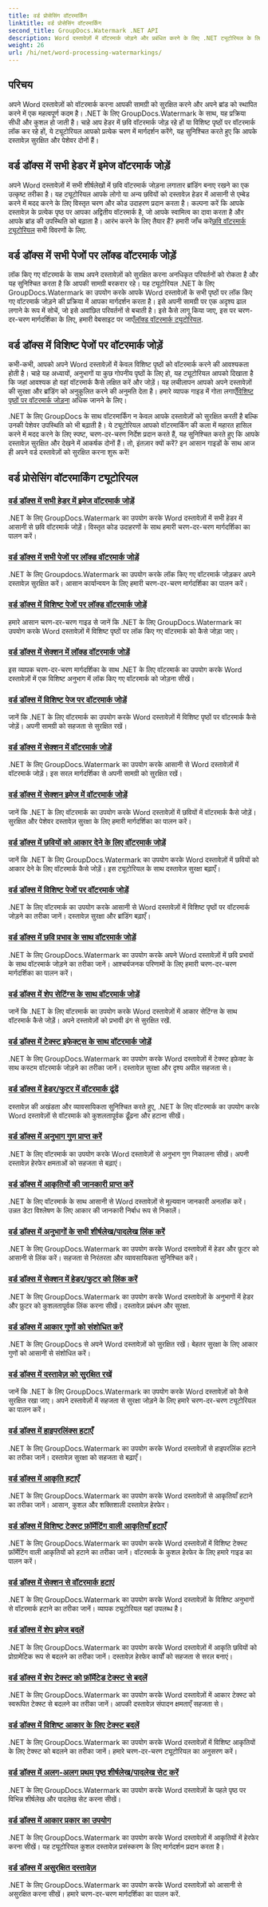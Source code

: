 ```yaml
---
title: वर्ड प्रोसेसिंग वॉटरमार्किंग
linktitle: वर्ड प्रोसेसिंग वॉटरमार्किंग
second_title: GroupDocs.Watermark .NET API
description: Word दस्तावेज़ों में वॉटरमार्क जोड़ने और प्रबंधित करने के लिए .NET ट्यूटोरियल के लिए आवश्यक GroupDocs.Watermark खोजें। अपने दस्तावेज़ की सुरक्षा और ब्रांडिंग को सहजता से बढ़ाएँ।
weight: 26
url: /hi/net/word-processing-watermarkings/
---
```

## परिचय

अपने Word दस्तावेज़ों को वॉटरमार्क करना आपकी सामग्री को सुरक्षित करने और अपने ब्रांड को स्थापित करने में एक महत्वपूर्ण कदम है। .NET के लिए GroupDocs.Watermark के साथ, यह प्रक्रिया सीधी और कुशल हो जाती है। चाहे आप हेडर में छवि वॉटरमार्क जोड़ रहे हों या विशिष्ट पृष्ठों पर वॉटरमार्क लॉक कर रहे हों, ये ट्यूटोरियल आपको प्रत्येक चरण में मार्गदर्शन करेंगे, यह सुनिश्चित करते हुए कि आपके दस्तावेज़ सुरक्षित और पेशेवर दोनों हैं।

## वर्ड डॉक्स में सभी हेडर में इमेज वॉटरमार्क जोड़ें

अपने Word दस्तावेज़ों में सभी शीर्षलेखों में छवि वॉटरमार्क जोड़ना लगातार ब्रांडिंग बनाए रखने का एक उत्कृष्ट तरीका है। यह ट्यूटोरियल आपके लोगो या अन्य छवियों को दस्तावेज़ हेडर में आसानी से एम्बेड करने में मदद करने के लिए विस्तृत चरण और कोड उदाहरण प्रदान करता है। कल्पना करें कि आपके दस्तावेज़ के प्रत्येक पृष्ठ पर आपका अद्वितीय वॉटरमार्क है, जो आपके स्वामित्व का दावा करता है और आपके ब्रांड की उपस्थिति को बढ़ाता है। आरंभ करने के लिए तैयार हैं? हमारी जाँच करें[छवि वॉटरमार्क ट्यूटोरियल](./add-image-watermark-all-headers-word-docs/) सभी विवरणों के लिए.

## वर्ड डॉक्स में सभी पेजों पर लॉक्ड वॉटरमार्क जोड़ें

 लॉक किए गए वॉटरमार्क के साथ अपने दस्तावेज़ों को सुरक्षित करना अनधिकृत परिवर्तनों को रोकता है और यह सुनिश्चित करता है कि आपकी सामग्री बरकरार रहे। यह ट्यूटोरियल .NET के लिए GroupDocs.Watermark का उपयोग करके आपके Word दस्तावेज़ों के सभी पृष्ठों पर लॉक किए गए वॉटरमार्क जोड़ने की प्रक्रिया में आपका मार्गदर्शन करता है। इसे अपनी सामग्री पर एक अदृश्य ढाल लगाने के रूप में सोचें, जो इसे अवांछित परिवर्तनों से बचाती है। इसे कैसे लागू किया जाए, इस पर चरण-दर-चरण मार्गदर्शिका के लिए, हमारी वेबसाइट पर जाएँ[लॉक्ड वॉटरमार्क ट्यूटोरियल](./add-locked-watermark-all-pages-word-docs/).

## वर्ड डॉक्स में विशिष्ट पेजों पर वॉटरमार्क जोड़ें

कभी-कभी, आपको अपने Word दस्तावेज़ों में केवल विशिष्ट पृष्ठों को वॉटरमार्क करने की आवश्यकता होती है। चाहे यह अध्यायों, अनुभागों या कुछ गोपनीय पृष्ठों के लिए हो, यह ट्यूटोरियल आपको दिखाता है कि जहां आवश्यक हो वहां वॉटरमार्क कैसे लक्षित करें और जोड़ें। यह लचीलापन आपको अपने दस्तावेज़ों की सुरक्षा और ब्रांडिंग को अनुकूलित करने की अनुमति देता है। हमारे व्यापक गाइड में गोता लगाएँ[विशिष्ट पृष्ठों पर वॉटरमार्क जोड़ना](./add-watermark-specific-pages-word-docs/) अधिक जानने के लिए।

.NET के लिए GroupDocs के साथ वॉटरमार्किंग न केवल आपके दस्तावेज़ों को सुरक्षित करती है बल्कि उनकी पेशेवर उपस्थिति को भी बढ़ाती है। ये ट्यूटोरियल आपको वॉटरमार्किंग की कला में महारत हासिल करने में मदद करने के लिए स्पष्ट, चरण-दर-चरण निर्देश प्रदान करते हैं, यह सुनिश्चित करते हुए कि आपके दस्तावेज़ सुरक्षित और देखने में आकर्षक दोनों हैं। तो, इंतज़ार क्यों करें? इन आसान गाइडों के साथ आज ही अपने वर्ड दस्तावेज़ों को सुरक्षित करना शुरू करें!
## वर्ड प्रोसेसिंग वॉटरमार्किंग ट्यूटोरियल
### [वर्ड डॉक्स में सभी हेडर में इमेज वॉटरमार्क जोड़ें](./add-image-watermark-all-headers-word-docs/)
.NET के लिए GroupDocs.Watermark का उपयोग करके Word दस्तावेज़ों में सभी हेडर में आसानी से छवि वॉटरमार्क जोड़ें। विस्तृत कोड उदाहरणों के साथ हमारी चरण-दर-चरण मार्गदर्शिका का पालन करें।
### [वर्ड डॉक्स में सभी पेजों पर लॉक्ड वॉटरमार्क जोड़ें](./add-locked-watermark-all-pages-word-docs/)
.NET के लिए Groupdocs.Watermark का उपयोग करके लॉक किए गए वॉटरमार्क जोड़कर अपने दस्तावेज़ सुरक्षित करें। आसान कार्यान्वयन के लिए हमारी चरण-दर-चरण मार्गदर्शिका का पालन करें।
### [वर्ड डॉक्स में विशिष्ट पेजों पर लॉक्ड वॉटरमार्क जोड़ें](./add-locked-watermark-specific-pages-word-docs/)
हमारे आसान चरण-दर-चरण गाइड से जानें कि .NET के लिए GroupDocs.Watermark का उपयोग करके Word दस्तावेज़ों में विशिष्ट पृष्ठों पर लॉक किए गए वॉटरमार्क को कैसे जोड़ा जाए।
### [वर्ड डॉक्स में सेक्शन में लॉक्ड वॉटरमार्क जोड़ें](./add-locked-watermark-section-word-docs/)
इस व्यापक चरण-दर-चरण मार्गदर्शिका के साथ .NET के लिए वॉटरमार्क का उपयोग करके Word दस्तावेज़ों में एक विशिष्ट अनुभाग में लॉक किए गए वॉटरमार्क को जोड़ना सीखें।
### [वर्ड डॉक्स में विशिष्ट पेज पर वॉटरमार्क जोड़ें](./add-watermark-specific-page-word-docs/)
जानें कि .NET के लिए वॉटरमार्क का उपयोग करके Word दस्तावेज़ों में विशिष्ट पृष्ठों पर वॉटरमार्क कैसे जोड़ें। अपनी सामग्री को सहजता से सुरक्षित रखें।
### [वर्ड डॉक्स में सेक्शन में वॉटरमार्क जोड़ें](./add-watermark-section-word-docs/)
.NET के लिए GroupDocs.Watermark का उपयोग करके आसानी से Word दस्तावेज़ों में वॉटरमार्क जोड़ें। इस सरल मार्गदर्शिका से अपनी सामग्री को सुरक्षित रखें।
### [वर्ड डॉक्स में सेक्शन इमेज में वॉटरमार्क जोड़ें](./add-watermark-section-images-word-docs/)
जानें कि .NET के लिए वॉटरमार्क का उपयोग करके Word दस्तावेज़ों में छवियों में वॉटरमार्क कैसे जोड़ें। सुरक्षित और पेशेवर दस्तावेज़ सुरक्षा के लिए हमारी मार्गदर्शिका का पालन करें।
### [वर्ड डॉक्स में छवियों को आकार देने के लिए वॉटरमार्क जोड़ें](./add-watermark-shape-images-word-docs/)
जानें कि .NET के लिए GroupDocs.Watermark का उपयोग करके Word दस्तावेज़ों में छवियों को आकार देने के लिए वॉटरमार्क कैसे जोड़ें। इस ट्यूटोरियल के साथ दस्तावेज़ सुरक्षा बढ़ाएँ।
### [वर्ड डॉक्स में विशिष्ट पेजों पर वॉटरमार्क जोड़ें](./add-watermark-specific-pages-word-docs/)
.NET के लिए वॉटरमार्क का उपयोग करके आसानी से Word दस्तावेज़ों में विशिष्ट पृष्ठों पर वॉटरमार्क जोड़ने का तरीका जानें। दस्तावेज़ सुरक्षा और ब्रांडिंग बढ़ाएँ।
### [वर्ड डॉक्स में छवि प्रभाव के साथ वॉटरमार्क जोड़ें](./add-watermark-image-effects-word-docs/)
.NET के लिए GroupDocs.Watermark का उपयोग करके अपने Word दस्तावेज़ों में छवि प्रभावों के साथ वॉटरमार्क जोड़ने का तरीका जानें। आश्चर्यजनक परिणामों के लिए हमारी चरण-दर-चरण मार्गदर्शिका का पालन करें।
### [वर्ड डॉक्स में शेप सेटिंग्स के साथ वॉटरमार्क जोड़ें](./add-watermark-shape-settings-word-docs/)
जानें कि .NET के लिए वॉटरमार्क का उपयोग करके Word दस्तावेज़ों में आकार सेटिंग्स के साथ वॉटरमार्क कैसे जोड़ें। अपने दस्तावेज़ों को प्रभावी ढंग से सुरक्षित रखें.
### [वर्ड डॉक्स में टेक्स्ट इफेक्ट्स के साथ वॉटरमार्क जोड़ें](./add-watermark-text-effects-word-docs/)
.NET के लिए GroupDocs.Watermark का उपयोग करके Word दस्तावेज़ों में टेक्स्ट इफ़ेक्ट के साथ कस्टम वॉटरमार्क जोड़ने का तरीका जानें। दस्तावेज़ सुरक्षा और दृश्य अपील सहजता से।
### [वर्ड डॉक्स में हेडर/फुटर में वॉटरमार्क ढूंढें](./find-watermark-header-footer-word-docs/)
दस्तावेज़ की अखंडता और व्यावसायिकता सुनिश्चित करते हुए, .NET के लिए वॉटरमार्क का उपयोग करके Word दस्तावेज़ों से वॉटरमार्क को कुशलतापूर्वक ढूँढना और हटाना सीखें।
### [वर्ड डॉक्स में अनुभाग गुण प्राप्त करें](./get-section-properties-word-docs/)
.NET के लिए वॉटरमार्क का उपयोग करके Word दस्तावेज़ों से अनुभाग गुण निकालना सीखें। अपनी दस्तावेज़ हेरफेर क्षमताओं को सहजता से बढ़ाएं।
### [वर्ड डॉक्स में आकृतियों की जानकारी प्राप्त करें](./get-shapes-information-word-docs/)
.NET के लिए वॉटरमार्क के साथ आसानी से Word दस्तावेज़ों से मूल्यवान जानकारी अनलॉक करें। उन्नत डेटा विश्लेषण के लिए आकार की जानकारी निर्बाध रूप से निकालें।
### [वर्ड डॉक्स में अनुभागों के सभी शीर्षलेख/पादलेख लिंक करें](./link-all-headers-footers-section-word-docs/)
.NET के लिए GroupDocs.Watermark का उपयोग करके Word दस्तावेज़ों में हेडर और फ़ूटर को आसानी से लिंक करें। सहजता से निरंतरता और व्यावसायिकता सुनिश्चित करें।
### [वर्ड डॉक्स में सेक्शन में हेडर/फुटर को लिंक करें](./link-header-footer-section-word-docs/)
.NET के लिए GroupDocs.Watermark का उपयोग करके Word दस्तावेज़ों के अनुभागों में हेडर और फ़ुटर को कुशलतापूर्वक लिंक करना सीखें। दस्तावेज़ प्रबंधन और सुरक्षा.
### [वर्ड डॉक्स में आकार गुणों को संशोधित करें](./modify-shape-properties-word-docs/)
.NET के लिए GroupDocs से अपने Word दस्तावेज़ों को सुरक्षित रखें। बेहतर सुरक्षा के लिए आकार गुणों को आसानी से संशोधित करें।
### [वर्ड डॉक्स में दस्तावेज़ को सुरक्षित रखें](./protect-document-word-docs/)
जानें कि .NET के लिए GroupDocs.Watermark का उपयोग करके Word दस्तावेज़ों को कैसे सुरक्षित रखा जाए। अपने दस्तावेज़ों में सहजता से सुरक्षा जोड़ने के लिए हमारे चरण-दर-चरण ट्यूटोरियल का पालन करें।
### [वर्ड डॉक्स में हाइपरलिंक्स हटाएँ](./remove-hyperlinks-word-docs/)
.NET के लिए GroupDocs.Watermark का उपयोग करके Word दस्तावेज़ों से हाइपरलिंक हटाने का तरीका जानें। दस्तावेज़ सुरक्षा को सहजता से बढ़ाएँ।
### [वर्ड डॉक्स में आकृति हटाएँ](./remove-shape-word-docs/)
.NET के लिए GroupDocs.Watermark का उपयोग करके Word दस्तावेज़ों से आकृतियाँ हटाने का तरीका जानें। आसान, कुशल और शक्तिशाली दस्तावेज़ हेरफेर।
### [वर्ड डॉक्स में विशिष्ट टेक्स्ट फ़ॉर्मेटिंग वाली आकृतियाँ हटाएँ](./remove-shapes-specific-text-formatting-word-docs/)
.NET के लिए GroupDocs.Watermark का उपयोग करके Word दस्तावेज़ों में विशिष्ट टेक्स्ट फ़ॉर्मेटिंग वाली आकृतियों को हटाने का तरीका जानें। वॉटरमार्क के कुशल हेरफेर के लिए हमारे गाइड का पालन करें।
### [वर्ड डॉक्स में सेक्शन से वॉटरमार्क हटाएं](./remove-watermark-section-word-docs/)
.NET के लिए GroupDocs.Watermark का उपयोग करके Word दस्तावेज़ों के विशिष्ट अनुभागों से वॉटरमार्क हटाने का तरीका जानें। व्यापक ट्यूटोरियल यहां उपलब्ध है।
### [वर्ड डॉक्स में शेप इमेज बदलें](./replace-shape-image-word-docs/)
.NET के लिए GroupDocs.Watermark का उपयोग करके Word दस्तावेज़ों में आकृति छवियों को प्रोग्रामेटिक रूप से बदलने का तरीका जानें। दस्तावेज़ हेरफेर कार्यों को सहजता से सरल बनाएं।
### [वर्ड डॉक्स में शेप टेक्स्ट को फ़ॉर्मेटेड टेक्स्ट से बदलें](./replace-shape-text-formatted-text-word-docs/)
.NET के लिए GroupDocs.Watermark का उपयोग करके Word दस्तावेज़ों में आकार टेक्स्ट को स्वरूपित टेक्स्ट से बदलने का तरीका जानें। आपकी दस्तावेज़ संपादन क्षमताएँ सहजता से।
### [वर्ड डॉक्स में विशिष्ट आकार के लिए टेक्स्ट बदलें](./replace-text-specific-shape-word-docs/)
.NET के लिए GroupDocs.Watermark का उपयोग करके Word दस्तावेज़ों में विशिष्ट आकृतियों के लिए टेक्स्ट को बदलने का तरीका जानें। हमारे चरण-दर-चरण ट्यूटोरियल का अनुसरण करें।
### [वर्ड डॉक्स में अलग-अलग प्रथम पृष्ठ शीर्षलेख/पादलेख सेट करें](./set-different-first-page-header-footer-word-docs/)
.NET के लिए GroupDocs.Watermark का उपयोग करके Word दस्तावेज़ों के पहले पृष्ठ पर विभिन्न शीर्षलेख और पादलेख सेट करना सीखें।
### [वर्ड डॉक्स में आकार प्रकार का उपयोग](./shape-type-usage-word-docs/)
.NET के लिए GroupDocs.Watermark का उपयोग करके Word दस्तावेज़ों में आकृतियों में हेरफेर करना सीखें। यह ट्यूटोरियल कुशल दस्तावेज़ प्रसंस्करण के लिए मार्गदर्शन प्रदान करता है।
### [वर्ड डॉक्स में असुरक्षित दस्तावेज़](./unprotect-document-word-docs/)
.NET के लिए GroupDocs.Watermark का उपयोग करके Word दस्तावेज़ों को आसानी से असुरक्षित करना सीखें। हमारे चरण-दर-चरण मार्गदर्शिका का पालन करें.